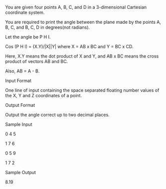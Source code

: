 You are given four points A, B, C, and D in a 3-dimensional Cartesian coordinate system. 

You are required to print the angle between the plane made by the points A, B, C, and B, C, D in degrees(not radians). 

Let the angle be P H I. 

Cos (P H I) = (X.Y)/|X||Y| where X = AB x BC and Y = BC x CD.

Here, X.Y means the dot product of X and  Y, and AB x BC means the cross product of vectors AB and BC. 

Also, AB = A - B.

Input Format

One line of input containing the space separated floating number values of the X, Y and Z coordinates of a point. 

Output Format

Output the angle correct up to two decimal places.

Sample Input

0 4 5

1 7 6

0 5 9

1 7 2

Sample Output

8.19
